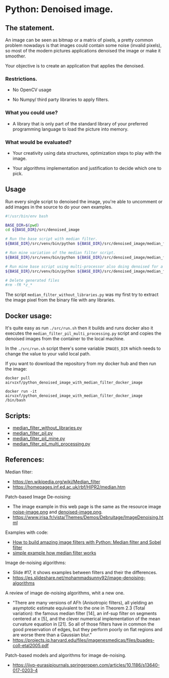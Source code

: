 # Python: Denoised image.



## The statement.

An image can be seen as bitmap or a matrix of pixels, a pretty common problem nowadays is that images could contain some
noise (invalid pixels),
so most of the modern pictures applications denoised the image or make it smoother.

Your objective is to create an application that applies the denoised.



### Restrictions.

- No OpenCV usage

- No Numpy/ third party libraries to apply filters.



### What you could use?

- A library that is only part of the standard library of your preferred programming language to load the picture into
memory.



### What would be evaluated?

- Your creativity using data structures, optimization steps to play with the image.

- Your algorithms implementation and justification to decide which one to pick.



## Usage

Run every single script to denoised the image, you're able to uncomment or add images in the source to do
your own examples.

```bash
#!/usr/bin/env bash

BASE_DIR=$(pwd)
cd ${BASE_DIR}/src/denoised_image

# Run the base script with median filter.
${BASE_DIR}/src/venv/bin/python ${BASE_DIR}/src/denoised_image/median_filter_pil.py

# Run mine variation of the median filter script.
${BASE_DIR}/src/venv/bin/python ${BASE_DIR}/src/denoised_image/median_filter_pil_mine.py

# Run mine base script using multi-processor also doing denoised for a lot of images.
${BASE_DIR}/src/venv/bin/python ${BASE_DIR}/src/denoised_image/median_filter_pil_multi_processing.py

# Delete generated files
#rm -fR *z_*
```

The script `median_filter_without_libraries.py` was my first try to extract the image pixel from the binary file with
any libraries.



## Docker usage:

It's quite easy as run `./src/run.sh` then it builds and runs docker also it executes the
`median_filter_pil_multi_processing.py` script and copies the denoised images from the container to the local machine.

In the `./src/run.sh` script there's some variable `IMAGES_DIR` which needs to change the value to your valid local
path.

If you want to download the repository from my docker hub and then run the image:

`docker pull airvzxf/python_denoised_image_with_median_filter_docker_image`

`docker run -it airvzxf/python_denoised_image_with_median_filter_docker_image /bin/bash`



## Scripts:

- [median_filter_without_libraries.py](./src/denoised_image/median_filter_without_libraries.py)
- [median_filter_pil.py](./src/denoised_image/median_filter_pil.py)
- [median_filter_pil_mine.py](./src/denoised_image/median_filter_pil_mine.py)
- [median_filter_pil_multi_processing.py](./src/denoised_image/median_filter_pil_multi_processing.py)



## References:

Median filter:<br>
- https://en.wikipedia.org/wiki/Median_filter
- https://homepages.inf.ed.ac.uk/rbf/HIPR2/median.htm

Patch-based Image De-noising:<br>
- The image example in this web page is the same as the resource image
[noise-image.png](./src/resources/noise-image.png) and [denoised-image.png](./src/resources/denoised-image.png).
- https://www.irisa.fr/vista/Themes/Demos/Debruitage/ImageDenoising.html

Examples with code:
- [How to build amazing image filters with Python:
Median filter and Sobel filter](https://medium.com/@enzoftware/22aeb8e2f540)
- [simple example how median filter works](http://artemhlezin.com/2016/09/04/median.html)

Image de-noising algorithms:<br>
- Slide #17, it shows examples between filters and their the differences.
- https://es.slideshare.net/mohammadsunny92/image-denoising-algorithms

A review of image de-noising algorithms, whit a new one.<br>
- "There are many versions of AFh (Anisotropic filters), all yielding an asymptotic estimate equivalent
to the one in Theorem 2.3 (Total variation): the famous median filter [14], an inf-sup filter on segments
centered at x [5], and the clever numerical implementation of the mean curvature
equation in [21]. So all of those filters have in common the good preservation of edges,
but they perform poorly on flat regions and are worse there than a Gaussian blur."
- https://projects.iq.harvard.edu/files/imagenesmedicas/files/buades-coll-etal2005.pdf

Patch-based models and algorithms for image de-noising.<br>
- https://jivp-eurasipjournals.springeropen.com/articles/10.1186/s13640-017-0203-4

